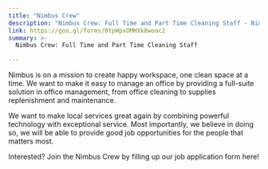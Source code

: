```yaml
---
title: "Nimbus Crew"
description: "Nimbus Crew: Full Time and Part Time Cleaning Staff - Nimbus for Work"
link: https://goo.gl/forms/0tpWpxOMHXk8woac2
summary: >-
  Nimbus Crew: Full Time and Part Time Cleaning Staff

---
```


Nimbus is on a mission to create happy workspace, one clean space at a time. We want to make it easy to manage an office by providing a full-suite solution in office management, from office cleaning to supplies replenishment and maintenance.

We want to make local services great again by combining powerful technology with exceptional service. Most importantly, we believe in doing so, we will be able to provide good job opportunities for the people that matters most.

Interested? Join the Nimbus Crew by filling up our job application form here!
